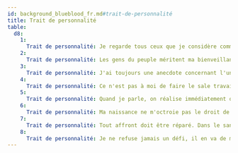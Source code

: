 ```yaml
---
id: background_blueblood_fr.md#trait-de-personnalité
title: Trait de personnalité
table:
  d8:
    1:
      Trait de personnalité: Je regarde tous ceux que je considère comme étant de rang inférieur avec mépris, mais gagnez mon respect, et je vous verrai comme mon pair.
    2:
      Trait de personnalité: Les gens du peuple méritent ma bienveillance.
    3:
      Trait de personnalité: J'ai toujours une anecdote concernant l'un de mes ancêtres appropriée à la situation.
    4:
      Trait de personnalité: Ce n'est pas à moi de faire le sale travail. Il y a bien des gens pour ça.
    5:
      Trait de personnalité: Quand je parle, on réalise immédiatement que je suis d'un rang supérieur.
    6:
      Trait de personnalité: Ma naissance ne m'octroie pas le droit de traiter différemment ceux qui sont au-dessous de moi. Je leur dois le respect.
    7:
      Trait de personnalité: Tout affront doit être réparé. Dans le sang si nécessaire.
    8:
      Trait de personnalité: Je ne refuse jamais un défi, il en va de mon honneur.
---
```


